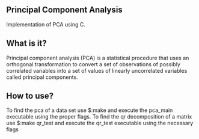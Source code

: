 Principal Component Analysis
-----------------------------
Implementation of PCA using C.

What is it?
-----------
Principal component analysis (PCA) is a statistical procedure that uses an orthogonal transformation to convert a set of observations of possibly correlated variables into a set of values of linearly uncorrelated variables called principal components.
<!--from Wikipedia-->
<!--First the covariance matrix of the dataset is found and then implicit qr algorithm is applied to it till the covariance matrix converges to a diagonal matrix i.e SVD of the dataset is found.-->

How to use?
-----------
To find the pca of a data set use $:make and execute the pca_main executable using the proper flags.
To find the qr decomposition of a matrix use $:make qr_test and execute the qr_test executable using the necessary flags


